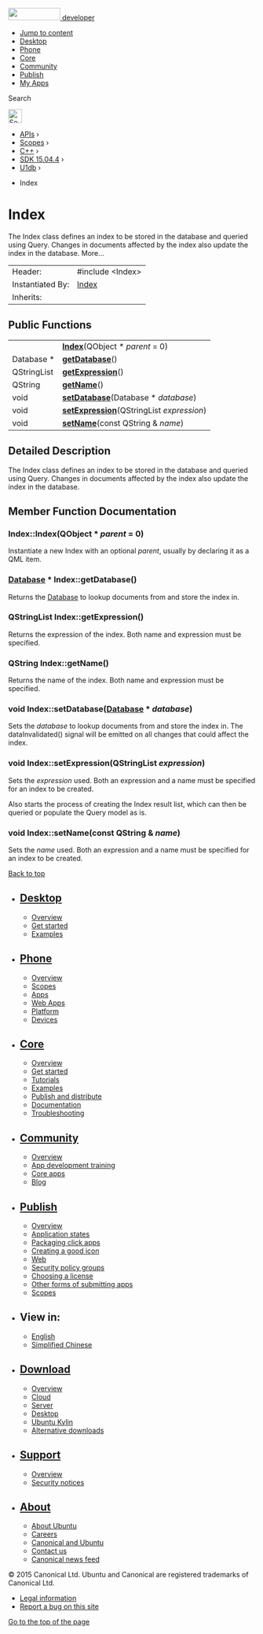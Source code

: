 <a href="https://developer.ubuntu.com/" class="logo-ubuntu"><img src="https://developer.ubuntu.com/assets/sites/ubuntu/latest/u/img/logos/logo-ubuntu-orange.svg" width="106" height="25" /> <span>developer</span></a>

-   [Jump to content](index.html#main-content)
-   [Desktop](https://developer.ubuntu.com/en/desktop/)
-   [Phone](https://developer.ubuntu.com/en/phone/)
-   [Core](https://developer.ubuntu.com/core)
-   [Community](https://developer.ubuntu.com/en/community/)
-   [Publish](https://developer.ubuntu.com/en/publish/)
-   [My Apps](https://myapps.developer.ubuntu.com/)

Search

<img src="https://developer.ubuntu.com/assets/sites/ubuntu/latest/u/img/search-white.svg" alt="Search" height="28" />

-   [APIs](../../../../index.html) ›
-   [Scopes](../../../index.html) ›
-   [C++](../../index.html) ›
-   [SDK 15.04.4](../index.html) ›
-   [U1db](../U1db/index.html) ›

<!-- -->

-   Index

Index
=====

The Index class defines an index to be stored in the database and queried using Query. Changes in documents affected by the index also update the index in the database. More...

|                  |                                                               |
|------------------|---------------------------------------------------------------|
| Header:          | <span class="preprocessor">\#include &lt;Index&gt;</span>     |
| Instantiated By: | [Index](../../../../apps/qml/sdk-14.10/U1db.Index/index.html) |
| Inherits:        |                                                               |

<span id="public-functions"></span>
Public Functions
----------------

|             |                                                                         |
|-------------|-------------------------------------------------------------------------|
|             | **[Index](index.html#Index)**(QObject \* *parent* = 0)                  |
| Database \* | **[getDatabase](index.html#getDatabase)**()                             |
| QStringList | **[getExpression](index.html#getExpression)**()                         |
| QString     | **[getName](index.html#getName)**()                                     |
| void        | **[setDatabase](index.html#setDatabase)**(Database \* *database*)       |
| void        | **[setExpression](index.html#setExpression)**(QStringList *expression*) |
| void        | **[setName](index.html#setName)**(const QString & *name*)               |

<span id="details"></span>
Detailed Description
--------------------

The Index class defines an index to be stored in the database and queried using Query. Changes in documents affected by the index also update the index in the database.

Member Function Documentation
-----------------------------

### <span id="Index"></span>Index::<span class="name">Index</span>(<span class="type">QObject</span> \* *parent* = 0)

Instantiate a new Index with an optional *parent*, usually by declaring it as a QML item.

### <span id="getDatabase"></span><span class="type">[Database](../../../../apps/qml/sdk-14.10/U1db.Database/index.html)</span> \* Index::<span class="name">getDatabase</span>()

Returns the [Database](../../../../apps/qml/sdk-14.10/U1db.Database/index.html) to lookup documents from and store the index in.

### <span id="getExpression"></span><span class="type">QStringList</span> Index::<span class="name">getExpression</span>()

Returns the expression of the index. Both name and expression must be specified.

### <span id="getName"></span><span class="type">QString</span> Index::<span class="name">getName</span>()

Returns the name of the index. Both name and expression must be specified.

### <span id="setDatabase"></span><span class="type">void</span> Index::<span class="name">setDatabase</span>(<span class="type">[Database](../../../../apps/qml/sdk-14.10/U1db.Database/index.html)</span> \* *database*)

Sets the *database* to lookup documents from and store the index in. The dataInvalidated() signal will be emitted on all changes that could affect the index.

### <span id="setExpression"></span><span class="type">void</span> Index::<span class="name">setExpression</span>(<span class="type">QStringList</span> *expression*)

Sets the *expression* used. Both an expression and a name must be specified for an index to be created.

Also starts the process of creating the Index result list, which can then be queried or populate the Query model as is.

### <span id="setName"></span><span class="type">void</span> Index::<span class="name">setName</span>(const <span class="type">QString</span> & *name*)

Sets the *name* used. Both an expression and a name must be specified for an index to be created.

[Back to top](index.html#)

-   [Desktop](https://developer.ubuntu.com/en/desktop/)
    ---------------------------------------------------

    -   [Overview](https://developer.ubuntu.com/en/desktop/)
    -   [Get started](http://snapcraft.io/?utm_source=developer.ubuntu.com&utm_medium=devportal&utm_term=snaps%20snapcraft%20desktop&utm_content=menu&utm_campaign=duc_snappers)
    -   [Examples](https://github.com/ubuntu/snappy-playpen)

-   [Phone](https://developer.ubuntu.com/en/phone/)
    -----------------------------------------------

    -   [Overview](https://developer.ubuntu.com/en/phone/)
    -   [Scopes](https://developer.ubuntu.com/en/phone/scopes/)
    -   [Apps](https://developer.ubuntu.com/en/phone/apps/)
    -   [Web Apps](https://developer.ubuntu.com/en/phone/web/)
    -   [Platform](https://developer.ubuntu.com/en/phone/platform/)
    -   [Devices](https://developer.ubuntu.com/en/phone/devices/)

-   [Core](https://developer.ubuntu.com/core)
    -----------------------------------------

    -   [Overview](https://developer.ubuntu.com/core)
    -   [Get started](https://developer.ubuntu.com/core/get-started)
    -   [Tutorials](https://developer.ubuntu.com/core/tutorials)
    -   [Examples](https://developer.ubuntu.com/core/examples)
    -   [Publish and distribute](https://developer.ubuntu.com/core/publish-and-distribute)
    -   [Documentation](https://developer.ubuntu.com/core/documentation)
    -   [Troubleshooting](https://developer.ubuntu.com/core/troubleshooting)

-   [Community](https://developer.ubuntu.com/en/community/)
    -------------------------------------------------------

    -   [Overview](https://developer.ubuntu.com/en/community/)
    -   [App development training](https://developer.ubuntu.com/en/community/training/)
    -   [Core apps](https://developer.ubuntu.com/en/community/core-apps/)
    -   [Blog](https://developer.ubuntu.com/en/community/blog/)

-   [Publish](https://developer.ubuntu.com/en/publish/)
    ---------------------------------------------------

    -   [Overview](https://developer.ubuntu.com/en/publish/)
    -   [Application states](https://developer.ubuntu.com/en/publish/application-states/)
    -   [Packaging click apps](https://developer.ubuntu.com/en/publish/packaging-click-apps/)
    -   [Creating a good icon](https://developer.ubuntu.com/en/publish/creating-a-good-icon/)
    -   [Web](https://developer.ubuntu.com/en/publish/web/)
    -   [Security policy groups](https://developer.ubuntu.com/en/publish/security-policy-groups/)
    -   [Choosing a license](https://developer.ubuntu.com/en/publish/choosing-a-license/)
    -   [Other forms of submitting apps](https://developer.ubuntu.com/en/publish/other-forms-of-submitting-apps/)
    -   [Scopes](https://developer.ubuntu.com/en/publish/scopes/)

-   View in:
    --------

    -   [English](index.html "Change to language: English")
    -   [Simplified Chinese](index.html "Change to language: Simplified Chinese")

-   [Download](http://ubuntu.com/download/)
    ---------------------------------------

    -   [Overview](http://ubuntu.com/download)
    -   [Cloud](http://ubuntu.com/download/cloud)
    -   [Server](http://ubuntu.com/download/server)
    -   [Desktop](http://ubuntu.com/download/desktop)
    -   [Ubuntu Kylin](http://ubuntu.com/download/ubuntu-kylin)
    -   [Alternative downloads](http://ubuntu.com/download/alternative-downloads)

-   [Support](http://ubuntu.com/support/)
    -------------------------------------

    -   [Overview](http://ubuntu.com/support)
    -   [Security notices](http://www.ubuntu.com/usn/)

-   [About](http://ubuntu.com/about/)
    ---------------------------------

    -   [About Ubuntu](http://ubuntu.com/about/about-ubuntu)
    -   [Careers](http://www.canonical.com/careers)
    -   [Canonical and Ubuntu](http://ubuntu.com/about/canonical-and-ubuntu)
    -   [Contact us](http://ubuntu.com/about/contact-us)
    -   [Canonical news feed](http://insights.ubuntu.com/feed/)

© 2015 Canonical Ltd. Ubuntu and Canonical are registered trademarks of Canonical Ltd.

-   [Legal information](http://www.ubuntu.com/legal)
-   [Report a bug on this site](https://bugs.launchpad.net/developer-ubuntu-com/)

<span class="accessibility-aid">[Go to the top of the page](index.html#)</span>
